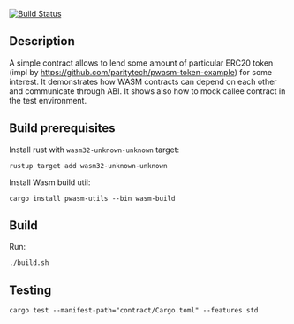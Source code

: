[![Build Status](https://travis-ci.org/paritytech/pwasm-token-example.svg?branch=master)](https://travis-ci.org/paritytech/pwasm-repo-contract)
## Description
A simple contract allows to lend some amount of particular ERC20 token (impl by https://github.com/paritytech/pwasm-token-example) for some interest. It demonstrates how WASM contracts can depend on each other and communicate through ABI. It shows also how to mock callee contract in the test environment.
## Build prerequisites
Install rust with `wasm32-unknown-unknown` target:
```
rustup target add wasm32-unknown-unknown
```
Install Wasm build util:
```
cargo install pwasm-utils --bin wasm-build
```
## Build
Run:
```
./build.sh
```
## Testing
```
cargo test --manifest-path="contract/Cargo.toml" --features std
```
